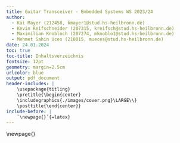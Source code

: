 ```yaml
---
title: Guitar Transceiver - Embedded Systems WS 2023/24
author:
  - Kai Mayer (212458, kmayer1@stud.hs-heilbronn.de)
  - Kevin Reifschneider (207315, kreifsch@stud.hs-heilbronn.de)
  - Maximilian Knobloch (207274, mknoblo1@stud.hs-heilbronn.de)
  - Mehmet Sahin Uces (218015, mueces@stud.hs-heilbronn.de)
date: 24.01.2024
toc: true
toc-title: Inhaltsverzeichnis
fontsize: 12pt
geometry: margin=2.5cm
urlcolor: blue
output: pdf_document
header-includes: |
    \usepackage{titling}
    \pretitle{\begin{center}
    \includegraphics{./images/cover.png}\LARGE\\}
    \posttitle{\end{center}}
include-before: |
    `\newpage{}`{=latex}
---
```


\newpage{}
